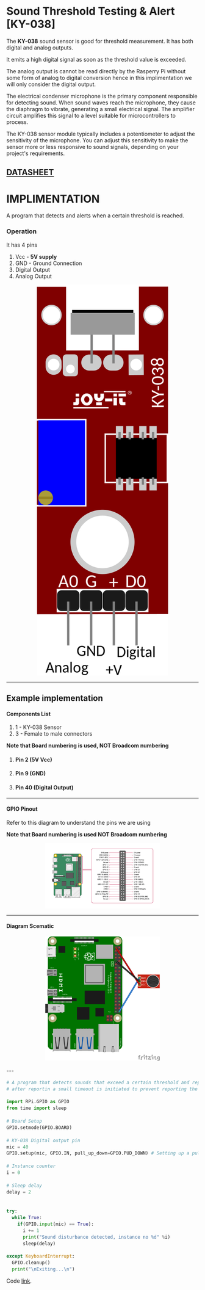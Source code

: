 # Sound Threshold Testing & Alert [KY-038]

The **KY-038** sound sensor is good for threshold measurement.
It has both digital and analog outputs.

It emits a high digital signal as soon as the threshold value is exceeded. 

The analog output is cannot be read directly by the Rasperry Pi without some form of analog to digital conversion hence in this implimentation we will only consider the digital output.

The electrical condenser microphone is the primary component responsible for detecting sound. When sound waves reach the microphone, they cause the diaphragm to vibrate, generating a small electrical signal. The amplifier circuit amplifies this signal to a level suitable for microcontrollers to process.

The KY-038 sensor module typically includes a potentiometer to adjust the sensitivity of the microphone. You can adjust this sensitivity to make the sensor more or less responsive to sound signals, depending on your project's requirements.

## [DATASHEET](<../docs/KY-038 DATASHEET.pdf>)

# IMPLIMENTATION 
A program that detects and alerts when a certain threshold is reached.

### Operation
It has 4 pins

  1. Vcc - **5V supply**
  1. GND - Ground Connection
  1. Digital Output
  1. Analog Output

<p align="center">
<img src="../src/pics/KY-038.png" length='300px'>
</p>

---
## Example implementation
#### Components List
  1. 1 - KY-038 Sensor
  1. 3 - Female to male connectors
 
**Note that Board numbering is used, NOT  Broadcom numbering**
1. #### Pin 2 (5V Vcc)
1. #### Pin 9 (GND)
1. #### Pin 40 (Digital Output)

---
#### GPIO Pinout
Refer to this diagram to understand the pins we are using

**Note that Board numbering is used NOT  Broadcom numbering**

<p align="center">
  <img src="../src/pics/gpio_pinout.png" alt="Diagram Schematic" width="300px">
</p>

---

#### Diagram Scematic

<p align="center">
  <img src="../src/pics/sound_detection.png" alt="Diagram Schematic" width="300px">
</p>
---

```py
# A program that detects sounds that exceed a certain threshold and reports on it
# after reportin a small timeout is initiated to prevent reporting the same distrubance over and over again

import RPi.GPIO as GPIO
from time import sleep

# Board Setup
GPIO.setmode(GPIO.BOARD)

# KY-038 Digital output pin
mic = 40
GPIO.setup(mic, GPIO.IN, pull_up_down=GPIO.PUD_DOWN) # Setting up a pull down resistor to prevent intermittent state reads

# Instance counter
i = 0

# Sleep delay
delay = 2


try:
  while True:
    if(GPIO.input(mic) == True):
      i += 1
      print("Sound disturbance detected, instance no %d" %i)
      sleep(delay) 

except KeyboardInterrupt:
  GPIO.cleanup()
  print("\nExiting...\n")
```
Code [link](../../iot/basic/sound_sensor/sound_sensor.py).